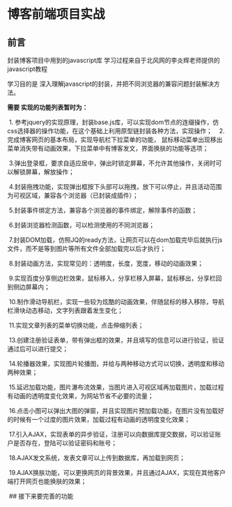 # 博客前端项目实战
## <a name='preface'>前言</a> ##
封装博客项目中用到的javascript库 学习过程来自于北风网的李炎辉老师提供的javascript教程

学习目的是 深入理解javascript的封装，并把不同浏览器的兼容问题封装解决方法。

 **需要 实现的功能列表暂时为：**
 
  1. 参考jquery的实现原理，封装base.js库，可以实现dom节点的连缀操作，仿css选择器的操作功能，在这个基础上利用原型链封装各种方法，实现操作；
  
  2.完成博客网页的基本布局，实现导航栏下拉菜单的功能， 鼠标移动菜单出现移出菜单消失带有动画效果，下拉菜单中有博客发文，界面换肤的功能等选项；
  
  3.弹出登录框，要求自适应居中，弹出时锁定屏幕，不允许其他操作，关闭时可以解锁屏幕，解放操作；
  
  4.封装拖拽功能，实现弹出框按下头部可以拖拽，放下可以停止，并且活动范围为可视区域，兼容各个浏览器（已封装成插件）；
  
  5.封装事件绑定方法，兼容各个浏览器的事件绑定，解除事件的函数；
  
  6.封装浏览器检测函数，可以检测使用的不同浏览器；
  
  7.封装DOM加载，仿照JQ的ready方法，让网页可以在dom加载完毕后就执行js文件，而不是等到图片等所有文件全部加载完以后才执行；
  
  8.封装动画方法，实现常见的：透明度，长度，宽度，移动的动画效果；
  
  9.实现百度分享侧边栏效果，鼠标移入，分享栏移入屏幕，鼠标移出，分享栏回到侧边屏幕内；
  
  10.制作滑动导航栏，实现一些较为炫酷的动画效果，伴随鼠标的移入移除，导航栏滑块动态移动，文字列表跟着发生变化；
  
  11.实现文章列表的菜单切换功能，点击伸缩列表；
  
  13.创建注册验证表单，带有弹出框的效果，并且填写的信息可以进行验证，验证通过后可以进行提交；
  
  14.轮播器效果，实现图片轮播图，并给与两种移动方式可以切换，透明度和移动两种效果；
  
  15.延迟加载功能，图片瀑布流效果，当图片进入可视区域再加载图片，加载过程有动画的透明度变化效果，为网站节省不必要的流量；
  
  16.点击小图可以弹出大图的弹窗，并且实现图片预加载功能，在图片没有加载好的时候有一个过度的图片效果，加载过程有动画的透明度变化效果；
  
  17.引入AJAX，实现表单的异步验证，注册可以向数据库提交数据，可以验证账户是否存在，登陆可以验证密码和账号；
  
  18.AJAX发文系统，发表文章可以上传到数据库，再加载到网页；
  
  19.AJAX换肤功能，可以更换网页的背景效果，并且通过AJAX，实现在其他客户端打开网页也能换肤的效果；
  
  ## <a name='todoList'>接下来要完善的功能</a>
